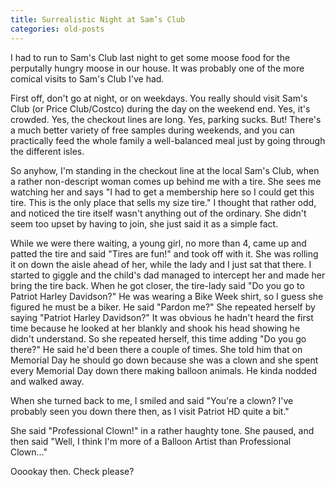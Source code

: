 ```yaml
---
title: Surrealistic Night at Sam’s Club
categories: old-posts
---
```

I had to run to Sam's Club last night to get some moose food for the perputally hungry moose in our house. It was probably one of the more comical visits to Sam's Club I've had.
<!--more-->

First off, don't go at night, or on weekdays. You really should visit Sam's Club (or Price Club/Costco) during the day on the weekend end. Yes, it's crowded. Yes, the checkout lines are long. Yes, parking sucks. But! There's a much better variety of free samples during weekends, and you can practically feed the whole family a well-balanced meal just by going through the different isles.

So anyhow, I'm standing in the checkout line at the local Sam's Club, when a rather non-descript woman comes up behind me with a tire. She sees me watching her and says "I had to get a membership here so I could get this tire. This is the only place that sells my size tire." I thought that rather odd, and noticed the tire itself wasn't anything out of the ordinary. She didn't seem too upset by having to join, she just said it as a simple fact.

While we were there waiting, a young girl, no more than 4, came up and patted the tire and said "Tires are fun!" and took off with it. She was rolling it on down the aisle ahead of her, while the lady and I just sat that there. I started to giggle and the child's dad managed to intercept her and made her bring the tire back. When he got closer, the tire-lady said "Do you go to Patriot Harley Davidson?" He was wearing a Bike Week shirt, so I guess she figured he must be a biker. He said "Pardon me?" She repeated herself by saying "Patriot Harley Davidson?" It was obvious he hadn't heard the first time because he looked at her blankly and shook his head showing he didn't understand. So she repeated herself, this time adding "Do you go there?" He said he'd been there a couple of times. She told him that on Memorial Day he should go down because she was a clown and she spent every Memorial Day down there making balloon animals. He kinda nodded and walked away.

When she turned back to me, I smiled and said "You're a clown? I've probably seen you down there then, as I visit Patriot HD quite a bit."

She said "Professional Clown!" in a rather haughty tone. She paused, and then said "Well, I think I'm more of a Balloon Artist than Professional Clown..."

Ooookay then. Check please?